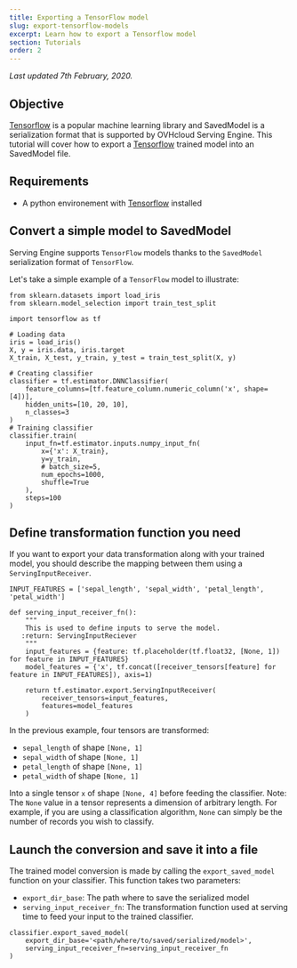```yaml
---
title: Exporting a TensorFlow model
slug: export-tensorflow-models
excerpt: Learn how to export a Tensorflow model
section: Tutorials
order: 2
---
```

*Last updated 7th February, 2020.*

## Objective

[Tensorflow](https://www.tensorflow.org/) is a popular machine learning
library and SavedModel is a serialization format that is supported by
OVHcloud Serving Engine. This tutorial will cover how to export a
[Tensorflow](https://www.tensorflow.org/) trained model into an
SavedModel file.

## Requirements

-   A python environement with [Tensorflow](https://www.tensorflow.org/)
    installed

## Convert a simple model to SavedModel

Serving Engine supports `TensorFlow` models thanks to the `SavedModel`
serialization format of `TensorFlow`.

Let's take a simple example of a `TensorFlow` model to illustrate:

``` {.python}
from sklearn.datasets import load_iris
from sklearn.model_selection import train_test_split

import tensorflow as tf

# Loading data
iris = load_iris()
X, y = iris.data, iris.target
X_train, X_test, y_train, y_test = train_test_split(X, y)

# Creating classifier
classifier = tf.estimator.DNNClassifier(
    feature_columns=[tf.feature_column.numeric_column('x', shape=[4])],
    hidden_units=[10, 20, 10],
    n_classes=3
)
# Training classifier
classifier.train(
    input_fn=tf.estimator.inputs.numpy_input_fn(
        x={'x': X_train},
        y=y_train,
        # batch_size=5,
        num_epochs=1000,
        shuffle=True
    ),
    steps=100
)
```

## Define transformation function you need

If you want to export your data transformation along with your trained
model, you should describe the mapping between them using a
`ServingInputReceiver`.

``` {.python}
INPUT_FEATURES = ['sepal_length', 'sepal_width', 'petal_length', 'petal_width']

def serving_input_receiver_fn():
    """
    This is used to define inputs to serve the model.
   :return: ServingInputReciever
    """
    input_features = {feature: tf.placeholder(tf.float32, [None, 1]) for feature in INPUT_FEATURES}
    model_features = {'x', tf.concat([receiver_tensors[feature] for feature in INPUT_FEATURES]), axis=1)

    return tf.estimator.export.ServingInputReceiver(
        receiver_tensors=input_features,
        features=model_features
    )
```

In the previous example, four tensors are transformed:

-   `sepal_length` of shape `[None, 1]`
-   `sepal_width` of shape `[None, 1]`
-   `petal_length` of shape `[None, 1]`
-   `petal_width` of shape `[None, 1]`

Into a single tensor `x` of shape `[None, 4]` before feeding the
classifier. Note: The `None` value in a tensor represents a
dimension of arbitrary length. For example, if you are using a
classification algorithm, `None` can simply be the number of records you
wish to classify.

## Launch the conversion and save it into a file

The trained model conversion is made by calling the `export_saved_model`
function on your classifier. This function takes two parameters:

-   `export_dir_base`: The path where to save the serialized model
-   `serving_input_receiver_fn`: The transformation function used at
    serving time to feed your input to the trained classifier.

``` {.python}
classifier.export_saved_model(
    export_dir_base='<path/where/to/saved/serialized/model>',
    serving_input_receiver_fn=serving_input_receiver_fn
)
```
